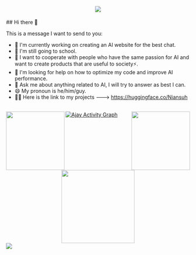 <h1 align="center">
  <img src="https://readme-typing-svg.herokuapp.com/?font=Calibri&color=%23259076&size=28&lines=Hello+%F0%9F%91%8B%2C+I%27m+Niansuh">
</h1> 
## Hi there 👋

This is a message I want to send to you:

- 🔭 I'm currently working on creating an AI website for the best chat.
- 🌱 I'm still going to school.
- 👯 I want to cooperate with people who have the same passion for AI and want to create products that are useful to society⚡.
- 🤔 I'm looking for help on how to optimize my code and improve AI performance.
- 💬 Ask me about anything related to AI, I will try to answer as best I can.
- 😄 My pronoun is he/him/guy.
- 💁‍♂️ Here is the link to my projects ---> https://huggingface.co/Niansuh
<br />
<div>
  <a href="https://github.com/Niansuh/Niansuh"> 
    <img align="left" height="160px" src="https://github-readme-stats.vercel.app/api?username=Niansuh&count_private=true&show_icons=true&theme=transparent" />
  </a>
  <a href="https://github.com/Niansuh/Niansuh"> 
    <img align="right"  height="160px" src="https://github-readme-stats.vercel.app/api/top-langs/?username=Niansuh&show_icons=true&layout=compact&theme=transparent"/>
  </a>
</div>
<a href="https://github.com/Niansuh/Niansuh">
<img alt="Ajay Activity Graph" src="https://github-readme-activity-graph.vercel.app/graph?username=Niansuh&area=true&hide_border=true&theme=github-compact" />
</a>
<div align="center">  
<img src="https://github-profile-trophy.vercel.app/?username=Niansuh&column=-1&theme=chalk&rank=-?&margin-w=15" style="height: 200px"/></div>  
<img  src="https://raw.githubusercontent.com/Trilokia/Trilokia/379277808c61ef204768a61bbc5d25bc7798ccf1/bottom_header.svg" />
